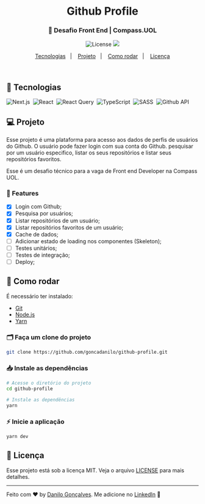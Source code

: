 <h1 align="center">
  Github Profile
</h1>
<h3 align="center">
  🚀 Desafio Front End | Compass.UOL
</h3>

<p align="center">
  <img alt="License" src="https://img.shields.io/static/v1?label=license&message=MIT&color=8257E5&labelColor=000000">

  <a href="https://app.rocketseat.com.br/me/goncadanilo">
    <img src="https://img.shields.io/static/v1?label=author&message=Danilo%20Gon%C3%A7alves&color=8257E5&labelColor=000000" />
  </a>
</p>

<p align="center">
  <a href="#-tecnologias">Tecnologias</a>&nbsp;&nbsp;&nbsp;|&nbsp;&nbsp;&nbsp;
  <a href="#-projeto">Projeto</a>&nbsp;&nbsp;&nbsp;|&nbsp;&nbsp;&nbsp;
  <a href="#-como-rodar">Como rodar</a>&nbsp;&nbsp;&nbsp;|&nbsp;&nbsp;&nbsp;
  <a href="#-licença">Licença</a>
</p>

<br>


## 🚀 Tecnologias

![Next.js](https://img.shields.io/badge/-Next.js-05122A?style=for-the-badge&logo=next.js)&nbsp;
![React](https://img.shields.io/badge/-React-05122A?style=for-the-badge&logo=react)&nbsp;
![React Query](https://img.shields.io/badge/-React--query-05122A?style=for-the-badge&logo=react-query)&nbsp;
![TypeScript](https://img.shields.io/badge/-TypeScript-05122A?style=for-the-badge&logo=typescript)&nbsp;
![SASS](https://img.shields.io/badge/-SASS-05122A?style=for-the-badge&logo=SASS)&nbsp;
![Github API](https://img.shields.io/badge/-Github--API-05122A?style=for-the-badge&logo=Github)&nbsp;


## 💻 Projeto

Esse projeto é uma plataforma para acesso aos dados de perfis de usuários do Github. O usuário pode fazer login com sua conta do Github. pesquisar por um usuário especifico, listar os seus repositórios e listar seus repositórios favoritos.

Esse é um desafio técnico para a vaga de Front end Developer na Compass UOL.

### 🚀 Features

- [x] Login com Github;
- [x] Pesquisa por usuários;
- [x] Listar repositórios de um usuário;
- [x] Listar repositórios favoritos de um usuário;
- [x] Cache de dados;
- [ ] Adicionar estado de loading nos componentes (Skeleton);
- [ ] Testes unitários;
- [ ] Testes de integração;
- [ ] Deploy;

## 🔧 Como rodar

É necessário ter instalado:
- [Git](https://git-scm.com)
- [Node.js](https://nodejs.org/)
- [Yarn](https://yarnpkg.com/)

### 🗂 Faça um clone do projeto

```bash
git clone https://github.com/goncadanilo/github-profile.git
```

### 📥 Instale as dependências
```bash
# Acesse o diretório do projeto
cd github-profile

# Instale as dependências
yarn
```

### ⚡ Inicie a aplicação
```bash
yarn dev
```

## 📝 Licença

Esse projeto está sob a licença MIT. Veja o arquivo [LICENSE](LICENSE) para mais detalhes.

---

Feito com ♥ by [Danilo Gonçalves](https://github.com/goncadanilo). Me adicione no [LinkedIn](https://www.linkedin.com/in/goncadanilo/) :wave: